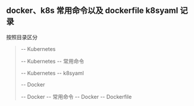 ## docker、k8s 常用命令以及 dockerfile k8syaml 记录

按照目录区分

> -- Kubernetes
>
> -- Kubernetes -- 常用命令
>
> -- Kubernetes -- k8syaml
>
> -- Docker
>
> -- Docker -- 常用命令
> -- Docker -- Dockerfile
